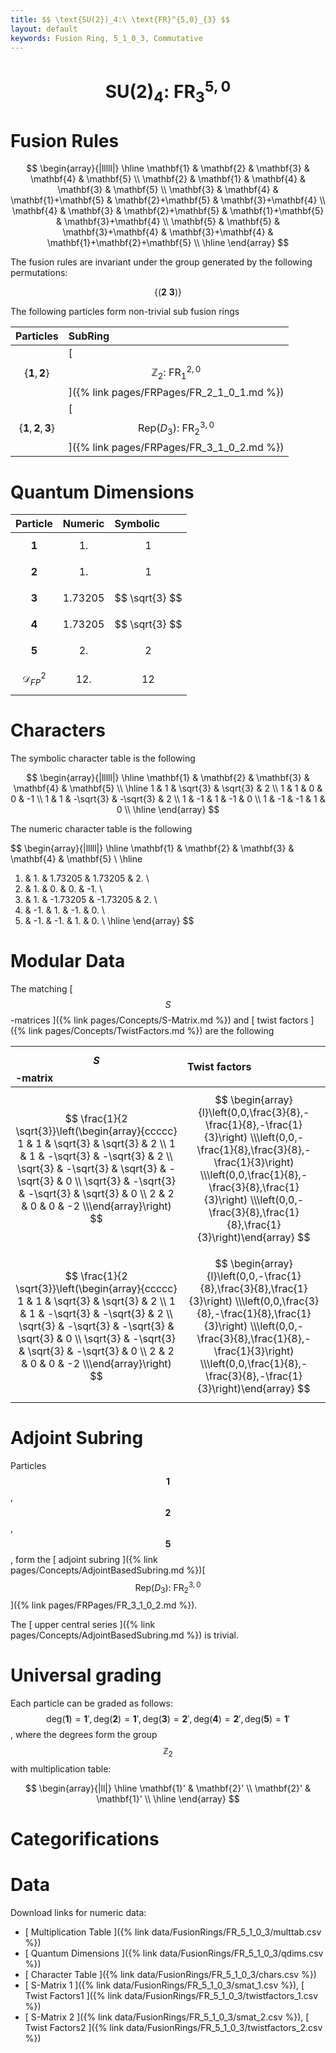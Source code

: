 ```yaml
---
title: $$ \text{SU(2})_4:\ \text{FR}^{5,0}_{3} $$
layout: default
keywords: Fusion Ring, 5_1_0_3, Commutative
---
```

# $$ \text{SU(2})_4:\ \text{FR}^{5,0}_{3} $$


# Fusion Rules

$$
\begin{array}{|lllll|}
\hline
 \mathbf{1} & \mathbf{2} & \mathbf{3} & \mathbf{4} & \mathbf{5} \\
 \mathbf{2} & \mathbf{1} & \mathbf{4} & \mathbf{3} & \mathbf{5} \\
 \mathbf{3} & \mathbf{4} & \mathbf{1}+\mathbf{5} & \mathbf{2}+\mathbf{5} & \mathbf{3}+\mathbf{4} \\
 \mathbf{4} & \mathbf{3} & \mathbf{2}+\mathbf{5} & \mathbf{1}+\mathbf{5} & \mathbf{3}+\mathbf{4} \\
 \mathbf{5} & \mathbf{5} & \mathbf{3}+\mathbf{4} & \mathbf{3}+\mathbf{4} & \mathbf{1}+\mathbf{2}+\mathbf{5} \\
\hline
\end{array}
$$


The fusion rules are invariant under the group generated by the following permutations:

$$ \left\{(\mathbf{2} \ \mathbf{3})\right\} $$


The following particles form non-trivial sub fusion rings

| Particles | SubRing |
| :------ | :------ |
| $$ \{\mathbf{1},\mathbf{2}\} $$ | [ $$ \mathbb{Z}_2:\ \text{FR}^{2,0}_{1} $$ ]({% link pages/FRPages/FR_2_1_0_1.md %}) |
| $$ \{\mathbf{1},\mathbf{2},\mathbf{3}\} $$ | [ $$ \left.\text{Rep(}D_3\right):\ \text{FR}^{3,0}_{2} $$ ]({% link pages/FRPages/FR_3_1_0_2.md %}) |


# Quantum Dimensions

| Particle | Numeric | Symbolic |
| :------ | :------ | :------ |
| $$ \mathbf{1} $$ | $$ 1. $$ | $$ 1 $$ |
| $$ \mathbf{2} $$ | $$ 1. $$ | $$ 1 $$ |
| $$ \mathbf{3} $$ | $$ 1.73205 $$ | $$ \sqrt{3} $$ |
| $$ \mathbf{4} $$ | $$ 1.73205 $$ | $$ \sqrt{3} $$ |
| $$ \mathbf{5} $$ | $$ 2. $$ | $$ 2 $$ |
| $$ \mathcal{D}_{FP}^2 $$ | $$ 12. $$ | $$ 12 $$ |

# Characters

The symbolic character table is the following

$$
\begin{array}{|lllll|}
\hline
 \mathbf{1} & \mathbf{2} & \mathbf{3} & \mathbf{4} & \mathbf{5} \\
\hline
 1 & 1 & \sqrt{3} & \sqrt{3} & 2 \\
 1 & 1 & 0 & 0 & -1 \\
 1 & 1 & -\sqrt{3} & -\sqrt{3} & 2 \\
 1 & -1 & 1 & -1 & 0 \\
 1 & -1 & -1 & 1 & 0 \\
\hline
\end{array}
$$

The numeric character table is the following

$$
\begin{array}{|lllll|}
\hline
 \mathbf{1} & \mathbf{2} & \mathbf{3} & \mathbf{4} & \mathbf{5} \\
\hline
 1. & 1. & 1.73205 & 1.73205 & 2. \\
 1. & 1. & 0. & 0. & -1. \\
 1. & 1. & -1.73205 & -1.73205 & 2. \\
 1. & -1. & 1. & -1. & 0. \\
 1. & -1. & -1. & 1. & 0. \\
\hline
\end{array}
$$

# Modular Data

The matching [ $$ S $$-matrices ]({% link pages/Concepts/S-Matrix.md %}) and [ twist factors ]({% link pages/Concepts/TwistFactors.md %}) are the following

| $$ S $$-matrix | Twist factors |
| :------ | :------ |
| $$ \frac{1}{2 \sqrt{3}}\left(\begin{array}{ccccc} 1 & 1 & \sqrt{3} & \sqrt{3} & 2 \\ 1 & 1 & -\sqrt{3} & -\sqrt{3} & 2 \\ \sqrt{3} & -\sqrt{3} & \sqrt{3} & -\sqrt{3} & 0 \\ \sqrt{3} & -\sqrt{3} & -\sqrt{3} & \sqrt{3} & 0 \\ 2 & 2 & 0 & 0 & -2 \\\end{array}\right) $$ | $$ \begin{array}{l}\left(0,0,\frac{3}{8},-\frac{1}{8},-\frac{1}{3}\right) \\\left(0,0,-\frac{1}{8},\frac{3}{8},-\frac{1}{3}\right) \\\left(0,0,\frac{1}{8},-\frac{3}{8},\frac{1}{3}\right) \\\left(0,0,-\frac{3}{8},\frac{1}{8},\frac{1}{3}\right)\end{array} $$ |
| $$ \frac{1}{2 \sqrt{3}}\left(\begin{array}{ccccc} 1 & 1 & \sqrt{3} & \sqrt{3} & 2 \\ 1 & 1 & -\sqrt{3} & -\sqrt{3} & 2 \\ \sqrt{3} & -\sqrt{3} & -\sqrt{3} & \sqrt{3} & 0 \\ \sqrt{3} & -\sqrt{3} & \sqrt{3} & -\sqrt{3} & 0 \\ 2 & 2 & 0 & 0 & -2 \\\end{array}\right) $$ | $$ \begin{array}{l}\left(0,0,-\frac{1}{8},\frac{3}{8},\frac{1}{3}\right) \\\left(0,0,\frac{3}{8},-\frac{1}{8},\frac{1}{3}\right) \\\left(0,0,-\frac{3}{8},\frac{1}{8},-\frac{1}{3}\right) \\\left(0,0,\frac{1}{8},-\frac{3}{8},-\frac{1}{3}\right)\end{array} $$ |

# Adjoint Subring

Particles $$ \mathbf{1} $$, $$ \mathbf{2} $$, $$ \mathbf{5} $$, form the [ adjoint subring ]({% link pages/Concepts/AdjointBasedSubring.md %})[ $$ \left.\text{Rep(}D_3\right):\ \text{FR}^{3,0}_{2} $$ ]({% link pages/FRPages/FR_3_1_0_2.md %}).

The [ upper central series ]({% link pages/Concepts/AdjointBasedSubring.md %}) is trivial.

# Universal grading

Each particle can be graded as follows: $$ \text{deg}(\mathbf{1}) = \mathbf{1}', \text{deg}(\mathbf{2}) = \mathbf{1}', \text{deg}(\mathbf{3}) = \mathbf{2}', \text{deg}(\mathbf{4}) = \mathbf{2}', \text{deg}(\mathbf{5}) = \mathbf{1}' $$, where the degrees form the group $$ \mathbb{Z}_2 $$ with multiplication table:

$$
\begin{array}{|ll|}
\hline
 \mathbf{1}' & \mathbf{2}' \\
 \mathbf{2}' & \mathbf{1}' \\
\hline
\end{array}
$$

# Categorifications



# Data

Download links for numeric data:

* [ Multiplication Table ]({% link data/FusionRings/FR_5_1_0_3/multtab.csv %})
* [ Quantum Dimensions ]({% link data/FusionRings/FR_5_1_0_3/qdims.csv %})
* [ Character Table ]({% link data/FusionRings/FR_5_1_0_3/chars.csv %})
* [ S-Matrix 1 ]({% link data/FusionRings/FR_5_1_0_3/smat_1.csv %}), [ Twist Factors1 ]({% link data/FusionRings/FR_5_1_0_3/twistfactors_1.csv %})
* [ S-Matrix 2 ]({% link data/FusionRings/FR_5_1_0_3/smat_2.csv %}), [ Twist Factors2 ]({% link data/FusionRings/FR_5_1_0_3/twistfactors_2.csv %})